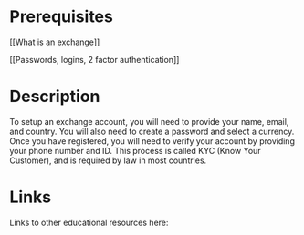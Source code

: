 # Prerequisites
[[What is an exchange]]


[[Passwords, logins, 2 factor authentication]]

# Description
  
To setup an exchange account, you will need to provide your name, email, and country. You will also need to create a password and select a currency. Once you have registered, you will need to verify your account by providing your phone number and ID. This process is called KYC (Know Your Customer), and is required by law in most countries.

# Links
Links to other educational resources here:
